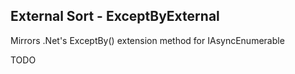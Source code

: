 ﻿## External Sort - ExceptByExternal


Mirrors .Net's ExceptBy() extension method for IAsyncEnumerable<T>

TODO